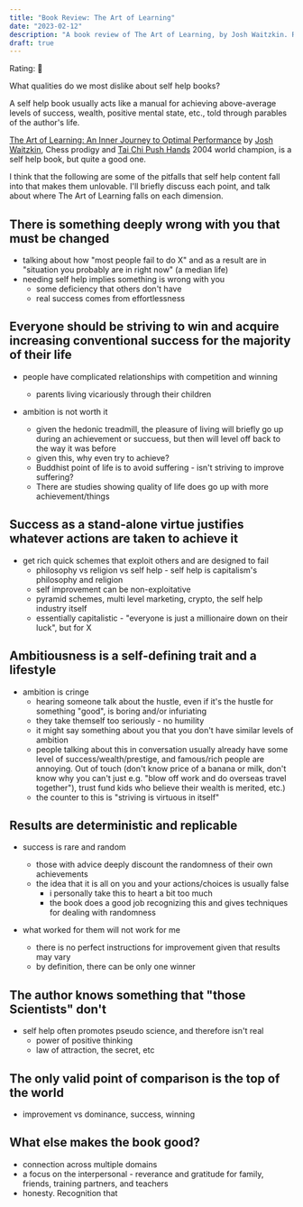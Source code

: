 ```yaml
---
title: "Book Review: The Art of Learning"
date: "2023-02-12"
description: "A book review of The Art of Learning, by Josh Waitzkin. Reviewed by Leo Robinovitch."
draft: true
---
```


Rating: 🧠

What qualities do we most dislike about self help books?

A self help book usually acts like a manual for achieving above-average levels of success, wealth, positive mental
state, etc., told through parables of the author's life.

[The Art of Learning: An Inner Journey to Optimal Performance](https://www.joshwaitzkin.com/the-art-of-learning)
by [Josh Waitzkin](https://www.joshwaitzkin.com/), Chess prodigy
and [Tai Chi Push Hands](https://en.wikipedia.org/wiki/Pushing_hands) 2004 world champion, is a self help book, but
quite a good one.

I think that the following are some of the pitfalls that self help content fall into that makes them unlovable. I'll
briefly discuss each point, and talk about where The Art of Learning falls on each dimension.

## There is something deeply wrong with you that must be changed

* talking about how "most people fail to do X" and as a result are in "situation you probably are in right now" (a
  median life)
* needing self help implies something is wrong with you
    * some deficiency that others don't have
    * real success comes from effortlessness

## Everyone should be striving to win and acquire increasing conventional success for the majority of their life

* people have complicated relationships with competition and winning
    * parents living vicariously through their children

* ambition is not worth it
    * given the hedonic treadmill, the pleasure of living will briefly go up during an achievement or succuess, but then
      will level off back to the way it was before
    * given this, why even try to achieve?
    * Buddhist point of life is to avoid suffering - isn't striving to improve suffering?
    * There are studies showing quality of life does go up with more achievement/things


## Success as a stand-alone virtue justifies whatever actions are taken to achieve it

* get rich quick schemes that exploit others and are designed to fail
    * philosophy vs religion vs self help - self help is capitalism's philosophy and religion
    * self improvement can be non-exploitative
    * pyramid schemes, multi level marketing, crypto, the self help industry itself
    * essentially capitalistic - "everyone is just a millionaire down on their luck", but for X

## Ambitiousness is a self-defining trait and a lifestyle

* ambition is cringe
    * hearing someone talk about the hustle, even if it's the hustle for something "good", is boring and/or infuriating
    * they take themself too seriously - no humility
    * it might say something about you that you don't have similar levels of ambition
    * people talking about this in conversation usually already have some level of success/wealth/prestige, and
      famous/rich people are annoying. Out of touch (don't know price of a banana or milk, don't know why you can't just
      e.g. "blow off work and do overseas travel together"), trust fund kids who believe their wealth is merited, etc.)
    * the counter to this is "striving is virtuous in itself"

## Results are deterministic and replicable

* success is rare and random
    * those with advice deeply discount the randomness of their own achievements
    * the idea that it is all on you and your actions/choices is usually false
        * i personally take this to heart a bit too much
        * the book does a good job recognizing this and gives techniques for dealing with randomness

* what worked for them will not work for me
    * there is no perfect instructions for improvement given that results may vary
    * by definition, there can be only one winner

## The author knows something that "those Scientists" don't

* self help often promotes pseudo science, and therefore isn't real
    * power of positive thinking
    * law of attraction, the secret, etc

## The only valid point of comparison is the top of the world

* improvement vs dominance, success, winning

## What else makes the book good?

* connection across multiple domains
* a focus on the interpersonal - reverance and gratitude for family, friends, training partners, and teachers
* honesty. Recognition that 

